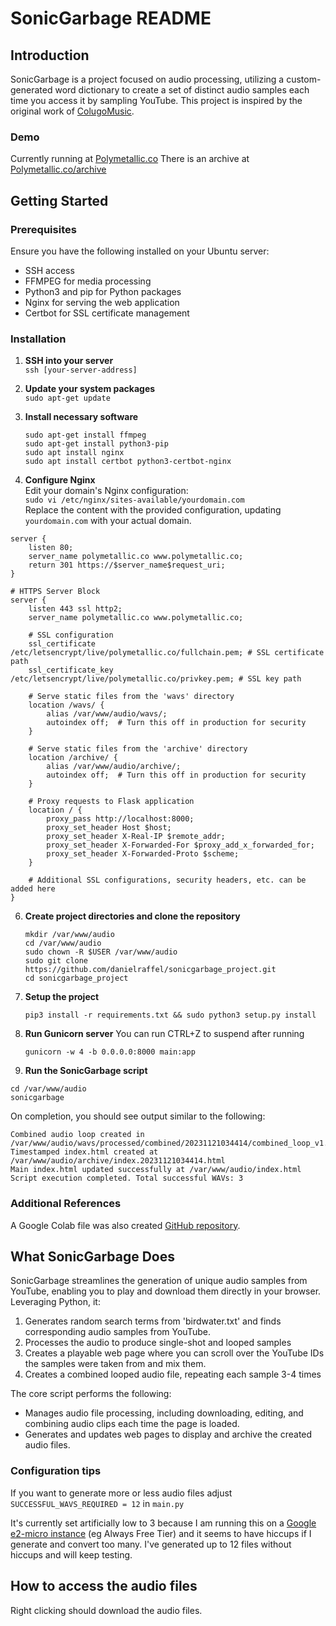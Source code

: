 # SonicGarbage README

## Introduction
SonicGarbage is a project focused on audio processing, utilizing a custom-generated word dictionary to create a set of distinct audio samples each time you access it by sampling YouTube. This project is inspired by the original work of [ColugoMusic](https://twitter.com/ColugoMusic/status/1726001266180956440?s=20).

### Demo
Currently running at [Polymetallic.co](https://Polymetallic.co)
There is an archive at [Polymetallic.co/archive](https://Polymetallic.co/archive)

## Getting Started

### Prerequisites
Ensure you have the following installed on your Ubuntu server:
- SSH access
- FFMPEG for media processing
- Python3 and pip for Python packages
- Nginx for serving the web application
- Certbot for SSL certificate management

### Installation
1. **SSH into your server**  
   `ssh [your-server-address]`

2. **Update your system packages**  
   `sudo apt-get update`

3. **Install necessary software**  
   ```
   sudo apt-get install ffmpeg
   sudo apt-get install python3-pip
   sudo apt install nginx
   sudo apt install certbot python3-certbot-nginx
   ```

4. **Configure Nginx**  
   Edit your domain's Nginx configuration:  
   `sudo vi /etc/nginx/sites-available/yourdomain.com`  
   Replace the content with the provided configuration, updating `yourdomain.com` with your actual domain.
```
server {
    listen 80;
    server_name polymetallic.co www.polymetallic.co;
    return 301 https://$server_name$request_uri;
}

# HTTPS Server Block
server {
    listen 443 ssl http2;
    server_name polymetallic.co www.polymetallic.co;

    # SSL configuration
    ssl_certificate /etc/letsencrypt/live/polymetallic.co/fullchain.pem; # SSL certificate path
    ssl_certificate_key /etc/letsencrypt/live/polymetallic.co/privkey.pem; # SSL key path

    # Serve static files from the 'wavs' directory
    location /wavs/ {
        alias /var/www/audio/wavs/;
        autoindex off;  # Turn this off in production for security
    }

    # Serve static files from the 'archive' directory
    location /archive/ {
        alias /var/www/audio/archive/;
        autoindex off;  # Turn this off in production for security
    }

    # Proxy requests to Flask application
    location / {
        proxy_pass http://localhost:8000;
        proxy_set_header Host $host;
        proxy_set_header X-Real-IP $remote_addr;
        proxy_set_header X-Forwarded-For $proxy_add_x_forwarded_for;
        proxy_set_header X-Forwarded-Proto $scheme;
    }

    # Additional SSL configurations, security headers, etc. can be added here
}
```

6. **Create project directories and clone the repository**  
   ```
   mkdir /var/www/audio
   cd /var/www/audio
   sudo chown -R $USER /var/www/audio
   sudo git clone https://github.com/danielraffel/sonicgarbage_project.git
   cd sonicgarbage_project
   ```

7. **Setup the project**  
   ```
   pip3 install -r requirements.txt && sudo python3 setup.py install
   ```

8. **Run Gunicorn server**
   You can run CTRL+Z to suspend after running
   ```
   gunicorn -w 4 -b 0.0.0.0:8000 main:app
   ```

10. **Run the SonicGarbage script**  

   ```
   cd /var/www/audio
   sonicgarbage
   ```

   On completion, you should see output similar to the following:  
   ```
   Combined audio loop created in /var/www/audio/wavs/processed/combined/20231121034414/combined_loop_v1.wav
   Timestamped index.html created at /var/www/audio/archive/index.20231121034414.html
   Main index.html updated successfully at /var/www/audio/index.html
   Script execution completed. Total successful WAVs: 3
   ```

### Additional References
A Google Colab file was also created [GitHub repository](https://github.com/danielraffel/dodgylegally).

## What SonicGarbage Does
SonicGarbage streamlines the generation of unique audio samples from YouTube, enabling you to play and download them directly in your browser. Leveraging Python, it:

1. Generates random search terms from 'birdwater.txt' and finds corresponding audio samples from YouTube.
2. Processes the audio to produce single-shot and looped samples
3. Creates a playable web page where you can scroll over the YouTube IDs the samples were taken from and mix them.
4. Creates a combined looped audio file, repeating each sample 3-4 times

The core script performs the following:
- Manages audio file processing, including downloading, editing, and combining audio clips each time the page is loaded.
- Generates and updates web pages to display and archive the created audio files.

### Configuration tips
If you want to generate more or less audio files adjust `SUCCESSFUL_WAVS_REQUIRED = 12` in `main.py`

It's currently set artificially low to 3 because I am running this on a [Google e2-micro instance](https://cloud.google.com/free/docs/free-cloud-features?hl=en#compute) (eg Always Free Tier) and it seems to have hiccups if I generate and convert too many. I've generated up to 12 files without hiccups and will keep testing.

## How to access the audio files
Right clicking should download the audio files.


